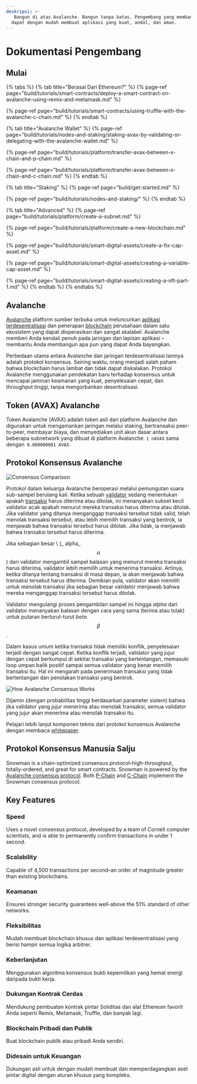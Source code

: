 ```yaml
---
deskripsi: >-
   Bangun di atas Avalanche. Bangun tanpa batas. Pengembang yang membangun di atas Avalanche
  dapat dengan mudah membuat aplikasi yang kuat, andal, dan aman.
---
```


# Dokumentasi Pengembang

## Mulai

{% tabs %}
{% tab title="Berasal Dari Ethereum?" %}
{% page-ref page="build/tutorials/smart-contracts/deploy-a-smart-contract-on-avalanche-using-remix-and-metamask.md" %}

{% page-ref page="build/tutorials/smart-contracts/using-truffle-with-the-avalanche-c-chain.md" %}
{% endtab %}

{% tab title="Avalanche Wallet" %}
{% page-ref page="build/tutorials/nodes-and-staking/staking-avax-by-validating-or-delegating-with-the-avalanche-wallet.md" %}

{% page-ref page="build/tutorials/platform/transfer-avax-between-x-chain-and-p-chain.md" %}

{% page-ref page="build/tutorials/platform/transfer-avax-between-x-chain-and-c-chain.md" %}
{% endtab %}

{% tab title="Staking" %}
{% page-ref page="build/get-started.md" %}

{% page-ref page="build/tutorials/nodes-and-staking/" %}
{% endtab %}

{% tab title="Advanced" %}
{% page-ref page="build/tutorials/platform/create-a-subnet.md" %}

{% page-ref page="build/tutorials/platform/create-a-new-blockchain.md" %}

{% page-ref page="build/tutorials/smart-digital-assets/create-a-fix-cap-asset.md" %}

{% page-ref page="build/tutorials/smart-digital-assets/creating-a-variable-cap-asset.md" %}

{% page-ref page="build/tutorials/smart-digital-assets/creating-a-nft-part-1.md" %}
{% endtab %}
{% endtabs %}

## Avalanche

[Avalanche](https://avax.network) platform sumber terbuka untuk meluncurkan [aplikasi terdesentralisasi](https://support.avalabs.org/en/articles/4587146-what-is-a-decentralized-application-dapp) dan penerapan [blockchain](http://support.avalabs.org/en/articles/4064677-what-is-a-blockchain) perusahaan dalam satu ekosistem yang dapat dioperasikan dan sangat skalabel. Avalanche memberi Anda kendali penuh pada jaringan dan lapisan aplikasi – membantu Anda membangun apa pun yang dapat Anda bayangkan.

Perbedaan utama antara Avalanche dan jaringan terdesentralisasi lainnya adalah protokol konsensus. Seiring waktu, orang menjadi salah paham bahwa blockchain harus lambat dan tidak dapat diskalakan. Protokol Avalanche menggunakan pendekatan baru terhadap konsensus untuk mencapai jaminan keamanan yang kuat, penyelesaian cepat, dan throughput tinggi, tanpa mengorbankan desentralisasi.

## Token \(AVAX\) Avalanche

Token Avalanche \(AVAX\) adalah token asli dari platform Avalanche dan digunakan untuk mengamankan jaringan melalui staking, bertransaksi peer-to-peer, membayar biaya, dan menyediakan unit akun dasar antara beberapa subnetwork yang dibuat di platform Avalanche. `1 nAVAX` sama dengan` 0.000000001 AVAX`.

## Protokol Konsensus Avalanche

![Consensus Comparison](.gitbook/assets/consensus-comparison.png)

Protokol dalam keluarga Avalanche beroperasi melalui pemungutan suara sub-sampel berulang kali. Ketika sebuah [validator](http://support.avalabs.org/en/articles/4064704-what-is-a-blockchain-validator) sedang menentukan apakah [transaksi](http://support.avalabs.org/en/articles/4587384-what-is-a-transaction) harus diterima atau ditolak, ini menanyakan subset kecil validator acak apakah menurut mereka transaksi harus diterima atau ditolak. Jika validator yang ditanya menganggap transaksi tersebut tidak valid, telah menolak transaksi tersebut, atau lebih memilih transaksi yang bentrok, ia menjawab bahwa transaksi tersebut harus ditolak. Jika tidak, ia menjawab bahwa transaksi tersebut harus diterima.

Jika sebagian besar \ (_ alpha_ $$α$$ \) dari validator mengambil sampel balasan yang menurut mereka transaksi harus diterima, validator lebih memilih untuk menerima transaksi. Artinya, ketika ditanya tentang transaksi di masa depan, ia akan menjawab bahwa transaksi tersebut harus diterima. Demikian pula, validator akan memilih untuk menolak transaksi jika sebagian besar validator menjawab bahwa mereka menganggap transaksi tersebut harus ditolak.

Validator mengulangi proses pengambilan sampel ini hingga _alpha_ dari validator menanyakan balasan dengan cara yang sama \(terima atau tolak\) untuk putaran berturut-turut _beta_ $$β$$.

Dalam kasus umum ketika transaksi tidak memiliki konflik, penyelesaian terjadi dengan sangat cepat. Ketika konflik terjadi, validator yang jujur dengan cepat berkumpul di sekitar transaksi yang bertentangan, memasuki loop umpan balik positif sampai semua validator yang benar memilih transaksi itu. Hal ini mengarah pada penerimaan transaksi yang tidak bertentangan dan penolakan transaksi yang bentrok.

![How Avalanche Consensus Works](.gitbook/assets/howavalancheconsensusworks.png)

Dijamin \(dengan probabilitas tinggi berdasarkan parameter sistem\) bahwa jika validator yang jujur menerima atau menolak transaksi, semua validator yang jujur akan menerima atau menolak transaksi itu.

Pelajari lebih lanjut komponen teknis dari protokol konsensus Avalanche dengan membaca [whitepaper](https://arxiv.org/pdf/1906.08936.pdf).

## Protokol Konsensus Manusia Salju

Snowman is a chain-optimized consensus protocol–high-throughput, totally-ordered, and great for smart contracts. Snowman is powered by the [Avalanche consensus protocol](./#avalanche-consensus-protocol). Both [P-Chain](learn/platform-overview/#platform-chain-p-chain) and [C-Chain](learn/platform-overview/#contract-chain-c-chain) implement the Snowman consensus protocol.

## Key Features

### Speed

Uses a novel consensus protocol, developed by a team of Cornell computer scientists, and is able to permanently confirm transactions in under 1 second.

### Scalability

Capable of 4,500 transactions per second–an order of magnitude greater than existing blockchains.

### Keamanan

Ensures stronger security guarantees well-above the 51% standard of other networks.

### Fleksibilitas

Mudah membuat blockchain khusus dan aplikasi terdesentralisasi yang berisi hampir semua logika arbitrer.

### Keberlanjutan

Menggunakan algoritma konsensus bukti kepemilikan yang hemat energi daripada bukti kerja.

### Dukungan Kontrak Cerdas

Mendukung pembuatan kontrak pintar Soliditas dan alat Ethereum favorit Anda seperti Remix, Metamask, Truffle, dan banyak lagi.

### Blockchain Pribadi dan Publik

Buat blockchain publik atau pribadi Anda sendiri.

### Didesain untuk Keuangan

Dukungan asli untuk dengan mudah membuat dan memperdagangkan aset pintar digital dengan aturan khusus yang kompleks.
<!--stackedit_data:
eyJoaXN0b3J5IjpbLTI0MjYxMTEzMSwtMTY0OTE4MzU4MSwtMT
Y0MDM4NjIyNiwtNDY4MjkxMDkwLC02NTk1NTM5MzNdfQ==
-->